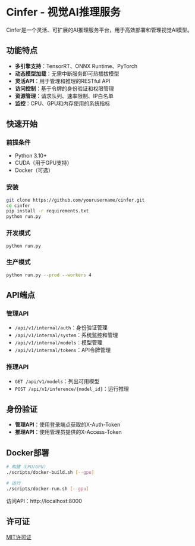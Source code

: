 # Cinfer - 视觉AI推理服务

Cinfer是一个灵活、可扩展的AI推理服务平台，用于高效部署和管理视觉AI模型。

## 功能特点

- **多引擎支持**：TensorRT、ONNX Runtime、PyTorch
- **动态模型加载**：无需中断服务即可热插拔模型
- **灵活API**：用于管理和推理的RESTful API
- **访问控制**：基于令牌的身份验证和权限管理
- **资源管理**：请求队列、速率限制、IP白名单
- **监控**：CPU、GPU和内存使用的系统指标

## 快速开始

### 前提条件
- Python 3.10+
- CUDA（用于GPU支持）
- Docker（可选）

### 安装
```bash
git clone https://github.com/yourusername/cinfer.git
cd cinfer
pip install -r requirements.txt
python run.py
```

### 开发模式
```bash
python run.py
```

### 生产模式
```bash
python run.py --prod --workers 4
```

## API端点

### 管理API
- `/api/v1/internal/auth`：身份验证管理
- `/api/v1/internal/system`：系统监控和管理
- `/api/v1/internal/models`：模型管理
- `/api/v1/internal/tokens`：API令牌管理

### 推理API
- `GET /api/v1/models`：列出可用模型
- `POST /api/v1/inference/{model_id}`：运行推理

## 身份验证

- **管理API**：使用登录端点获取的X-Auth-Token
- **推理API**：使用管理员提供的X-Access-Token

## Docker部署

```bash
# 构建（CPU/GPU）
./scripts/docker-build.sh [--gpu]

# 运行
./scripts/docker-run.sh [--gpu]
```

访问API：http://localhost:8000

## 许可证

[MIT许可证](LICENSE) 
